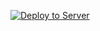 [![Deploy to Server](https://github.com/CameronHowsonn/chris-why-2024-payload/actions/workflows/deploy.yaml/badge.svg)](https://github.com/CameronHowsonn/chris-why-2024-payload/actions/workflows/deploy.yaml)
